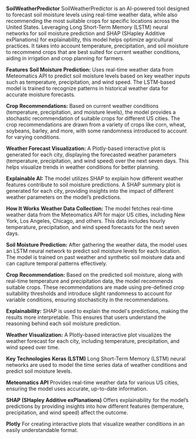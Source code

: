 **SoilWeatherPredictor**
SoilWeatherPredictor is an AI-powered tool designed to forecast soil moisture levels using real-time weather data, while also recommending the most suitable crops for specific locations across the United States. Leveraging Long Short-Term Memory (LSTM) neural networks for soil moisture prediction and SHAP (SHapley Additive exPlanations) for explainability, this model helps optimize agricultural practices. It takes into account temperature, precipitation, and soil moisture to recommend crops that are best suited for current weather conditions, aiding in irrigation and crop planning for farmers.

**Features**
**Soil Moisture Prediction:**
Uses real-time weather data from Meteomatics API to predict soil moisture levels based on key weather inputs such as temperature, precipitation, and wind speed. The LSTM-based model is trained to recognize patterns in historical weather data for accurate moisture forecasts.

**Crop Recommendations:**
Based on current weather conditions (temperature, precipitation, and moisture levels), the model provides a stochastic recommendation of suitable crops for different US cities. The crop recommendations are drawn from a variety of crops like corn, wheat, soybeans, barley, and more, with some randomness introduced to account for varying conditions.

**Weather Forecast Visualization:**
A Plotly-based interactive plot is generated for each city, displaying the forecasted weather parameters (temperature, precipitation, and wind speed) over the next seven days. This helps visualize trends in weather conditions for better planning.

**Explainable AI:**
The model utilizes SHAP to explain how different weather features contribute to soil moisture predictions. A SHAP summary plot is generated for each city, providing insights into the impact of different weather parameters on the model’s predictions.

**How It Works**
**Weather Data Collection:**
The model fetches real-time weather data from the Meteomatics API for major US cities, including New York, Los Angeles, Chicago, and others. This data includes hourly temperature, precipitation, and wind speed forecasts for the next seven days.

**Soil Moisture Prediction:**
After gathering the weather data, the model uses an LSTM neural network to predict soil moisture levels for each location. The model is trained on past weather and synthetic soil moisture data and can capture temporal patterns effectively.

**Crop Recommendation:**
Based on the predicted soil moisture, along with real-time temperature and precipitation data, the model recommends suitable crops. These recommendations are made using pre-defined crop suitability thresholds and introduce slight randomness to account for variable conditions, ensuring stochasticity in the recommendations.

**Explainability:**
SHAP is used to explain the model's predictions, making the results more interpretable. This ensures that users understand the reasoning behind each soil moisture prediction.

**Weather Visualization:**
A Plotly-based interactive plot visualizes the weather forecast for each city, including temperature, precipitation, and wind speed over time.

**Key Technologies**
**Keras (LSTM)**
Long Short-Term Memory (LSTM) neural networks are used to model the time series data of weather conditions and predict soil moisture levels.

**Meteomatics API**
Provides real-time weather data for various US cities, ensuring the model uses accurate, up-to-date information.

**SHAP (SHapley Additive exPlanations)**
Offers explainability for the model’s predictions by providing insights into how different features (temperature, precipitation, and wind speed) affect the outcome.

**Plotly**
For creating interactive plots that visualize weather conditions in an easily understandable format.
